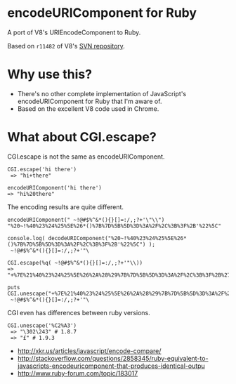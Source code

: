 encodeURIComponent for Ruby
=======================

A port of V8's URIEncodeComponent to Ruby.

Based on `r11482` of V8's [SVN repository](https://code.google.com/p/v8/wiki/Source).

# Why use this?

* There's no other complete implementation of JavaScript's encodeURIComponent for Ruby that I'm aware of.
* Based on the excellent V8 code used in Chrome.

# What about CGI.escape?

CGI.escape is not the same as encodeURIComponent.

```
CGI.escape('hi there')
 => "hi+there"

encodeURIComponent('hi there')
=> "hi%20there"
```

The encoding results are quite different.
```
encodeURIComponent(" ~!@#$%^&*(){}[]=:/,;?+'\"\\")
"%20~!%40%23%24%25%5E%26*()%7B%7D%5B%5D%3D%3A%2F%2C%3B%3F%2B'%22%5C"

console.log( decodeURIComponent("%20~!%40%23%24%25%5E%26*()%7B%7D%5B%5D%3D%3A%2F%2C%3B%3F%2B'%22%5C") );
 ~!@#$%^&*(){}[]=:/,;?+'"\

CGI.escape(%q( ~!@#$%^&*(){}[]=:/,;?+'"\\))
=> "+%7E%21%40%23%24%25%5E%26%2A%28%29%7B%7D%5B%5D%3D%3A%2F%2C%3B%3F%2B%27%22%5C"

puts CGI.unescape("+%7E%21%40%23%24%25%5E%26%2A%28%29%7B%7D%5B%5D%3D%3A%2F%2C%3B%3F%2B%27%22%5C")
 ~!@#$%^&*(){}[]=:/,;?+'"\
```

CGI even has differences between ruby versions.
```
CGI.unescape('%C2%A3')
 => "\302\243" # 1.8.7
 => "£" # 1.9.3
```

- http://xkr.us/articles/javascript/encode-compare/
- http://stackoverflow.com/questions/2858345/ruby-equivalent-to-javascripts-encodeuricomponent-that-produces-identical-outpu
- http://www.ruby-forum.com/topic/183017